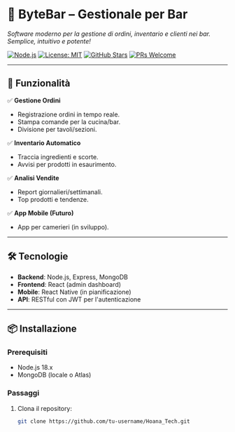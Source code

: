 # 🍹 **ByteBar** – Gestionale per Bar  

*Software moderno per la gestione di ordini, inventario e clienti nei bar. Semplice, intuitivo e potente!*  

[![Node.js](https://img.shields.io/badge/Node.js-18.x-green)](https://nodejs.org/)
[![License: MIT](https://img.shields.io/badge/License-MIT-blue)](https://opensource.org/licenses/MIT)
[![GitHub Stars](https://img.shields.io/github/stars/tu-username/Hoana_Tech?style=social)](https://github.com/tu-username/Hoana_Tech)
[![PRs Welcome](https://img.shields.io/badge/PRs-welcome-brightgreen)](https://github.com/tu-username/Hoana_Tech/pulls)

---

## 🌟 **Funzionalità**  
✅ **Gestione Ordini**  
- Registrazione ordini in tempo reale.  
- Stampa comande per la cucina/bar.  
- Divisione per tavoli/sezioni.  

✅ **Inventario Automatico**  
- Traccia ingredienti e scorte.  
- Avvisi per prodotti in esaurimento.  

✅ **Analisi Vendite**  
- Report giornalieri/settimanali.  
- Top prodotti e tendenze.  

✅ **App Mobile (Futuro)**  
- App per camerieri (in sviluppo).  

---

## 🛠️ **Tecnologie**  
- **Backend**: Node.js, Express, MongoDB  
- **Frontend**: React (admin dashboard)  
- **Mobile**: React Native (in pianificazione)  
- **API**: RESTful con JWT per l'autenticazione  

---

## 📦 **Installazione**  

### **Prerequisiti**  
- Node.js 18.x  
- MongoDB (locale o Atlas)  

### **Passaggi**  
1. Clona il repository:  
   ```bash
   git clone https://github.com/tu-username/Hoana_Tech.git
